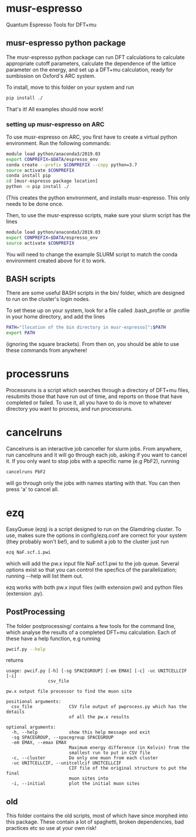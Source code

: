 # musr-espresso
Quantum Espresso Tools for DFT+mu

## musr-espresso python package
The musr-espresso python package can run DFT calculations to calculate appropriate cutoff parameters, calculate the dependence of the lattice parameter 
on the energy, and set up a DFT+mu calculation, ready for sumbission on Oxford's ARC system.

To install, move to this folder on your system and run
```bash
pip install ./
```
That's it! All examples should now work!

### setting up musr-espresso on ARC
To use musr-espresso on ARC, you first have to create a virtual python environment. Run the following commands:
```bash
module load python/anaconda3/2019.03
export CONPREFIX=$DATA/espresso_env
conda create --prefix $CONPREFIX --copy python=3.7
source activate $CONPREFIX
conda install pip
cd [musr-espresso package location]
python -m pip install ./
```
(This creates the python environment, and installs musr-espresso. This only needs to be done once.

Then, to use the musr-espresso scripts, make sure your slurm script has the lines
```bash
module load python/anaconda3/2019.03
export CONPREFIX=$DATA/espresso_env
source activate $CONPREFIX
```

You will need to change the example SLURM script to match the conda environment created above for it to work.

## BASH scripts
There are some useful BASH scripts in the bin/ folder, which are designed to run on the cluster's login nodes. 

To set these up on your system, look for a file called .bash_profile or .profile in your home directory, and 
add the lines
```bash
PATH="[location of the bin directory in musr-espresso]":$PATH
export PATH
```
(ignoring the square brackets). From then on, you should be able to use these commands from anywhere!

# processruns
Processruns is a script which searches through a directory of DFT+mu files, resubmits those that have run out of time,
and reports on those that have completed or failed. To use it, all you have to do is move to whatever directory you 
want to process, and run processruns. 

# cancelruns
Cancelruns is an interactive job canceller for slurm jobs. From anywhere, run cancelruns and it will go through each job, 
asking if you want to cancel it. If you only want to stop jobs with a specific name (e.g PbF2), running 
```bash
cancelruns PbF2
```
will go through only the jobs with names starting with that. You can then press 'a' to cancel all.

# ezq
EasyQueue (ezq) is a script designed to run on the Glamdring cluster. To use, makes sure the options in config/ezq.conf are correct
for your system (they probably won't be!), and to submit a job to the cluster just run
```bash
ezq NaF.scf.1.pwi
```
which will add the pw.x input file NaF.scf.1.pwi to the job queue. Several options exist so that you can control the specfics of the 
parallelization; running --help will list them out. 

ezq works with both pw.x input files (with extension pwi) and python files (extension .py).

## PostProcessing
The folder postprocessing/ contains a few tools for the command line, which analyse the results of a completed DFT+mu calculation. 
Each of these have a help function, e.g running
```bash
pwcif.py --help
```
returns
```
usage: pwcif.py [-h] [-sg SPACEGROUP] [-em EMAX] [-c] -uc UNITCELLCIF [-i]
                csv_file

pw.x output file processor to find the muon site

positional arguments:
  csv_file              CSV file output of pwprocess.py which has the details
                        of all the pw.x results

optional arguments:
  -h, --help            show this help message and exit
  -sg SPACEGROUP, --spacegroup SPACEGROUP
  -em EMAX, --emax EMAX
                        Maximum energy difference (in Kelvin) from the
                        smallest run to put in CSV file
  -c, --cluster         Do only one muon from each cluster
  -uc UNITCELLCIF, --unitcellcif UNITCELLCIF
                        CIF file of the original structure to put the final
                        muon sites into
  -i, --initial         plot the initial muon sites
```

## old
This folder contains the old scripts, most of which have since morphed into this package. These contain a lot of spaghetti, broken dependencies, bad practices 
etc so use at your own risk!
